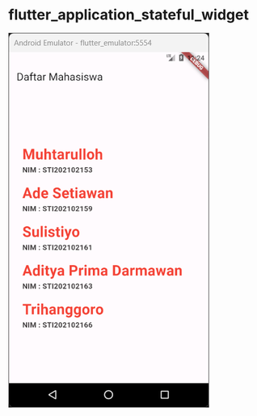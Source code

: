 # flutter_application_stateful_widget
![Foto](https://github.com/Sulistiyo12/Flutter-5-StatelessWidget/blob/main/flutter_statelesswidget.png)
